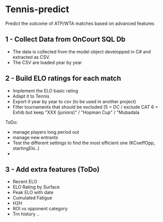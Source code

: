 # Tennis-predict
Predict the outcome of ATP/WTA matches based on advanced features

## 1 - Collect Data from OnCourt SQL Db
- The data is collected from the model object developped in C# and extracted as CSV.
- The CSV are loaded year by year

## 2 - Build ELO ratings for each match
- Implement the ELO basic rating
- Adapt it to Tennis
- Export it year by year to csv (to be used in another project)
- Filter tournaments that should be excluded (5 = DC / exclude CAT 6 = Exhib but keep "XXX (juniors)" / "Hopman Cup" / "Mubadala 

ToDo:
- manage players long period out
- manage new entrants
- Test the different settings to find the most efficient one (KCoeffOpp, startingElo..)
- 
## 3 - Add extra features (ToDo)
- Recent ELO
- ELO Rating by Surface
- Peak ELO with date
- Cumulated Fatigue
- H2H
- ROI vs opponent category
- Trn history
..
